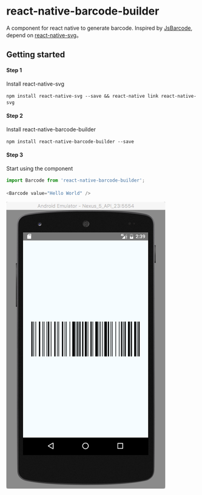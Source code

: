 
# react-native-barcode-builder

A component for react native to generate barcode. Inspired by [JsBarcode](https://github.com/lindell/JsBarcode), depend on [react-native-svg](https://github.com/react-native-community/react-native-svg)。

## Getting started

#### Step 1

Install react-native-svg

`npm install react-native-svg --save && react-native link react-native-svg`

#### Step 2
Install react-native-barcode-builder

`npm install react-native-barcode-builder --save`


#### Step 3
Start using the component

```javascript
import Barcode from 'react-native-barcode-builder';

<Barcode value="Hello World" />
```

![](./images/example.png)
